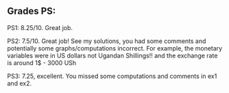 ## Grades PS:

PS1: 8.25/10. Great job.

PS2: 7.5/10. Great job! See my solutions, you had some comments and potentially some graphs/computations incorrect. For example, the monetary variables were in US dollars not Ugandan Shillings!! and the exchange rate is around 1$ - 3000 USh

PS3: 7.25, excellent. You missed some computations and comments in ex1 and ex2.
